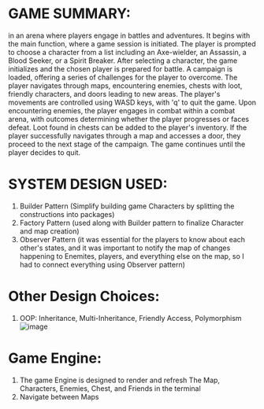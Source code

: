 
# GAME SUMMARY:

in an arena where players engage in battles and adventures.
It begins with the main function, where a game session is initiated.
The player is prompted to choose a character from a list including an Axe-wielder, an Assassin, a Blood Seeker, or a Spirit Breaker.
After selecting a character, the game initializes and the chosen player is prepared for battle.
A campaign is loaded, offering a series of challenges for the player to overcome.
The player navigates through maps, encountering enemies, chests with loot, friendly characters, and doors leading to new areas.
The player's movements are controlled using WASD keys, with 'q' to quit the game.
Upon encountering enemies, the player engages in combat within a combat arena, with outcomes determining whether the player progresses or faces defeat.
Loot found in chests can be added to the player's inventory.
If the player successfully navigates through a map and accesses a door, they proceed to the next stage of the campaign.
The game continues until the player decides to quit.


# SYSTEM DESIGN USED: 
1. Builder Pattern (Simplify building game Characters by splitting the constructions into packages)
2. Factory Pattern (used along with Builder pattern to finalize Character and map creation)
3. Observer Pattern (it was essential for the players to know about each other's states, and it was important to notify the map of changes happening to Enemites, players, and everything else on the map,
                     so I had to connect everything using Observer pattern)

# Other Design Choices:
1. OOP:  Inheritance, Multi-Inheritance, Friendly Access, Polymorphism
   ![image](https://github.com/EyadAbouKer/Dungeons-and-Dragons-D20/assets/126291554/19b0ecc5-c12b-4754-9954-f1998b632441)

# Game Engine:
  1. The game Engine is designed to render and refresh The Map, Characters, Enemies, Chest, and Friends in the terminal
  2. Navigate between Maps



